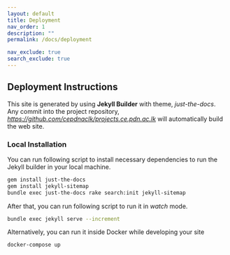 ```yaml
---
layout: default
title: Deployment
nav_order: 1
description: ""
permalink: /docs/deployment

nav_exclude: true
search_exclude: true
---
```


## Deployment Instructions

This site is generated by using **Jekyll Builder** with theme, _just-the-docs_. Any commit into the project repository, _https://github.com/cepdnaclk/projects.ce.pdn.ac.lk_ will automatically build the web site.

### Local Installation

You can run following script to install necessary dependencies to run the Jekyll builder in your local machine.

```bash
gem install just-the-docs
gem install jekyll-sitemap
bundle exec just-the-docs rake search:init jekyll-sitemap
```

After that, you can run following script to run it in _watch_ mode.

```bash
bundle exec jekyll serve --increment
```

Alternatively, you can run it inside Docker while developing your site

```bash
docker-compose up
```
